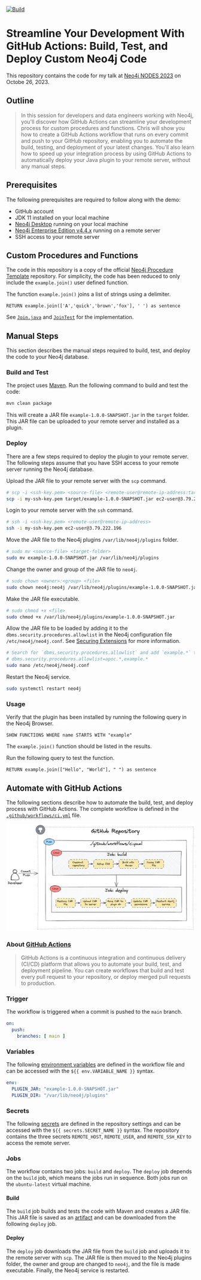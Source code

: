 [![Build](https://github.com/zirkelc/nodes-2023/actions/workflows/main.yml/badge.svg?branch=main&event=push)](https://github.com/zirkelc/nodes-2023/actions/workflows/main.yml)
# Streamline Your Development With GitHub Actions: Build, Test, and Deploy Custom Neo4j Code

This repository contains the code for my talk at [Neo4j NODES 2023](https://neo4j.registration.goldcast.io/events/6fb85147-ca27-4310-9dec-cb345c53bd6f) on Octobe 26, 2023.

## Outline
> In this session for developers and data engineers working with Neo4j, you'll discover how GitHub Actions can streamline your development process for custom procedures and functions. Chris will show you how to create a GitHub Actions workflow that runs on every commit and push to your GitHub repository, enabling you to automate the build, testing, and deployment of your latest changes. You'll also learn how to speed up your integration process by using GitHub Actions to automatically deploy your Java plugin to your remote server, without any manual steps.

## Prerequisites
The following prerequisites are required to follow along with the demo:
- GitHub account
- JDK 11 installed on your local machine
- [Neo4j Desktop](https://neo4j.com/download/) running on your local machine
- [Neo4j Enterprise Edition v4.4.x](https://neo4j.com/deployment-center/#enterprise) running on a remote server
- SSH access to your remote server

## Custom Procedures and Functions
The code in this repository is a copy of the official [Neo4j Procedure Template](https://github.com/neo4j-examples/neo4j-procedure-template/tree/4.4) repository. For simplicity, the code has been reduced to only include the `example.join()` user defined function. 

The function `example.join()` joins a list of strings using a delimiter. 

```cypher
RETURN example.join(['A','quick','brown','fox'], ' ') as sentence
```

See [`Join.java`](src/main/java/example/Join.java) and [`JoinTest`](src/test/java/example/JoinTest.java) for the implementation.

## Manual Steps
This section describes the manual steps required to build, test, and deploy the code to your Neo4j database.
### Build and Test
The project uses [Maven](https://maven.apache.org/). Run the following command to build and test the code:

```sh
mvn clean package
```

This will create a JAR file `example-1.0.0-SNAPSHOT.jar` in the `target` folder. This JAR file can be uploaded to your remote server and installed as a plugin.

### Deploy
There are a few steps required to deploy the plugin to your remote server. The following steps assume that you have SSH access to your remote server running the Neo4j database.

Upload the JAR file to your remote server with the `scp` command.

```sh
# scp -i <ssh-key.pem> <source-file> <remote-user@remote-ip-address:target-folder>
scp -i my-ssh-key.pem target/example-1.0.0-SNAPSHOT.jar ec2-user@3.79.222.196:.
```

Login to your remote server with the `ssh` command.

```sh
# ssh -i <ssh-key.pem> <remote-user@remote-ip-address>
ssh -i my-ssh-key.pem ec2-user@3.79.222.196
```

Move the JAR file to the Neo4j plugins `/var/lib/neo4j/plugins` folder.

```sh
# sudo mv <source-file> <target-folder>
sudo mv example-1.0.0-SNAPSHOT.jar /var/lib/neo4j/plugins
```

Change the owner and group of the JAR file to `neo4j`.

```sh
# sudo chown <owner>:<group> <file>
sudo chown neo4j:neo4j /var/lib/neo4j/plugins/example-1.0.0-SNAPSHOT.jar
```

Make the JAR file executable.

```sh
# sudo chmod +x <file>
sudo chmod +x /var/lib/neo4j/plugins/example-1.0.0-SNAPSHOT.jar
```

Allow the JAR file to be loaded by adding it to the `dbms.security.procedures.allowlist` in the Neo4j configuration file `/etc/neo4j/neo4j.conf`. See [Securing Extensions](https://neo4j.com/docs/operations-manual/4.4/security/securing-extensions/#allow-listing) for more information.

```sh
# Search for `dbms.security.procedures.allowlist` and add `example.*` to the list, for example:
# dbms.security.procedures.allowlist=apoc.*,example.*
sudo nano /etc/neo4j/neo4j.conf
```

Restart the Neo4j service.

```sh
sudo systemctl restart neo4j
```

### Usage
Verify that the plugin has been installed by running the following query in the Neo4j Browser.

```cypher
SHOW FUNCTIONS WHERE name STARTS WITH "example"
```

The `example.join()` function should be listed in the results.

Run the following query to test the function.

```cypher
RETURN example.join(["Hello", "World"], " ") as sentence
```

## Automate with GitHub Actions
The following sections describe how to automate the build, test, and deploy process with GitHub Actions. The complete workflow is defined in the [`.github/workflows/ci.yml`](.github/workflows/ci.yml) file.

![GitHub Actions Workflow](diagrams/workflow.png)

### About [GitHub Actions](https://docs.github.com/en/actions/learn-github-actions/understanding-github-actions)
> GitHub Actions is a continuous integration and continuous delivery (CI/CD) platform that allows you to automate your build, test, and deployment pipeline. You can create workflows that build and test every pull request to your repository, or deploy merged pull requests to production.

### Trigger
The workflow is triggered when a commit is pushed to the `main` branch.

```yaml
on:
  push:
    branches: [ main ]
```

### Variables
The following [environment variables](https://docs.github.com/en/actions/learn-github-actions/variables#defining-environment-variables-for-a-single-workflow) are defined in the workflow file and can be accessed with the `${{ env.VARIABLE_NAME }}` syntax.

```yaml
env:
  PLUGIN_JAR: "example-1.0.0-SNAPSHOT.jar"
  PLUGIN_DIR: "/var/lib/neo4j/plugins"
```

### Secrets
The following [secrets](https://docs.github.com/en/actions/security-guides/using-secrets-in-github-actions) are defined in the repository settings and can be accessed with the `${{ secrets.SECRET_NAME }}` syntax. The repository contains the three secrets `REMOTE_HOST`, `REMOTE_USER`, and `REMOTE_SSH_KEY` to access the remote server.

### Jobs
The workflow contains two jobs: `build` and `deploy`. The `deploy` job depends on the `build` job, which means the jobs run in sequence. Both jobs run on the `ubuntu-latest` virtual machine. 

#### Build
The `build` job builds and tests the code with Maven and creates a JAR file. This JAR file is saved as an [artifact](https://docs.github.com/en/actions/guides/storing-workflow-data-as-artifacts) and can be downloaded from the following `deploy` job.

#### Deploy
The `deploy` job downloads the JAR file from the `build` job and uploads it to the remote server with `scp`. The JAR file is then moved to the Neo4j plugins folder, the owner and group are changed to `neo4j`, and the file is made executable. Finally, the Neo4j service is restarted.